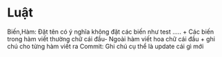 # Luật
Biến,Hàm: Đặt tên có ý nghĩa không đặt các biến như test .....
      + Các biến trong hàm viết thường chữ cái đầu- Ngoài hàm viết hoa chữ cái đầu
      + ghi chú cho từng hàm viết ra
Commit: Ghi chú cụ thể là update cái gì mới
